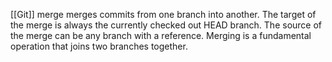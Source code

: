 [[Git]] merge merges commits from one branch into another. The target of the merge is always the currently checked out HEAD branch. The source of the merge can be any branch with a reference. Merging is a fundamental operation that joins two branches together. 